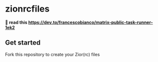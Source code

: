 # zionrcfiles

**🐇 read this https://dev.to/francescobianco/matrix-public-task-runner-1ek2**

## Get started

Fork this repository to create your Zior(rc) files
